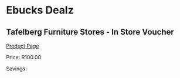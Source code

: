 
# Ebucks Dealz
## Tafelberg Furniture Stores - In Store Voucher
[Product Page](https://www.ebucks.com/web/shop/productSelected.do?prodId=257618932&catId=227677169)

Price: R100.00

Savings: 


	